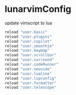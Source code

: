 # lunarvimConfig
update vimscript to lua
``` lua
reload "user.basic"
reload "user.plugins"
reload "user.copilot"
reload "user.smoothie"
reload "user.keymap"
reload "user.scrollbar"
reload "user.surround"
reload "user.codeRunner"
reload "user.neovide"
reload "user.lualine"
reload "user.lspconfig"
reload "user.formatter"
reload "user.telescope"

```
